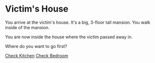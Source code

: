 # Victim's House

You arrive at the victim's house. It's a big, 3-floor tall mansion. You walk inside of the mansion.

You are now inside the house where the victim passed away in.

Where do you want to go first?

[Check Kitchen](kitchen.md)
[Check Bedroom](bedroom.md)
